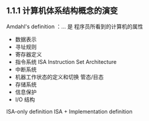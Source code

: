 ## 1.1.1 计算机体系结构概念的演变
Amdahl's definition ：... 是 程序员所看到的计算机的属性
- 数据表示
- 寻址规则
- 寄存器定义
- 指令系统 ISA Instruction Set Architecture
- 中断系统
- 机器工作状态的定义和切换 管态/目态
- 存储系统
- 信息保护
- I/O 结构

ISA-only definition
ISA + Implementation definition
